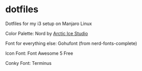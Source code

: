 # dotfiles
Dotfiles for my i3 setup on Manjaro Linux

Color Palette: Nord by [Arctic Ice Studio](github.com/arctic-ice-studio)

Font for everything else: Gohufont (from nerd-fonts-complete)

Icon Font: Font Awesome 5 Free

Conky Font: Terminus
